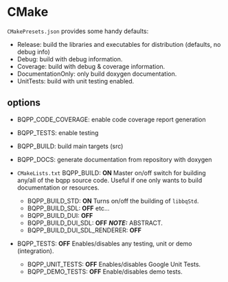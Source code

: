 # CMake

`CMakePresets.json` provides some handy defaults:

- Release: build the libraries and executables for distribution (defaults, no debug info)
- Debug: build with debug information.
- Coverage: build with debug & coverage information.
- DocumentationOnly: only build doxygen documentation.
- UnitTests: build with unit testing enabled.

## options

- BQPP_CODE_COVERAGE: enable code coverage report generation
- BQPP_TESTS: enable testing
- BQPP_BUILD: build main targets (src)
- BQPP_DOCS: generate documentation from repository with doxygen

- `CMakeLists.txt` BQPP_BUILD: __ON__
        Master on/off switch for building any/all of the bqpp source code. Useful if one only wants to build documentation or resources.
  - BQPP_BUILD_STD: __ON__
        Turns on/off the building of `libbqStd`.
  - BQPP_BUILD_SDL: __OFF__
        etc...
  - BQPP_BUILD_DUI: __OFF__
  - BQPP_BUILD_DUI_SDL: __OFF__
        ___NOTE:___ ABSTRACT.
  - BQPP_BUILD_DUI_SDL_RENDERER: __OFF__

- BQPP_TESTS: __OFF__
        Enables/disables any testing, unit or demo (integration).
  - BQPP_UNIT_TESTS: __OFF__
          Enables/disables Google Unit Tests.
  - BQPP_DEMO_TESTS: __OFF__
          Enable/disables demo tests.
